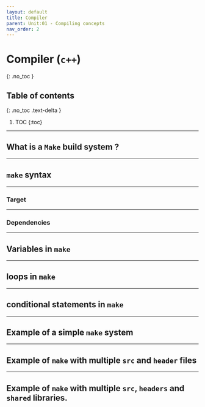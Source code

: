 ```yaml
---
layout: default
title: Compiler
parent: Unit:01 - Compiling concepts
nav_order: 2
---
```


# Compiler (`c++`)
{: .no_toc }

## Table of contents
{: .no_toc .text-delta }

1. TOC
{:toc}

---

## What is a `Make` build system ?

---

## `make` syntax

---

### Target

---

### Dependencies

---

## Variables in `make`

---

## loops in `make`

---

## conditional statements in `make`

---

## Example of a simple `make` system

---

## Example of `make` with multiple `src` and `header` files

---

## Example of `make` with multiple `src`, `headers` and `shared` libraries.
